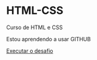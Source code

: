 # HTML-CSS
 Curso de HTML e CSS

Estou aprendendo a usar GITHUB

<a href="https://guimlima.github.io/HTML-CSS/desafios/d010/desafio">Executar o desafio</a>